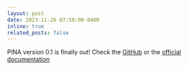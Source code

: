 ```yaml
---
layout: post
date: 2023-11-26 07:59:00-0400
inline: true
related_posts: false
---
```


PINA version 0.1 is finally out! Check the [GitHub](https://github.com/mathLab/PINA) or the [official documentation](https://mathlab.github.io/PINA/)